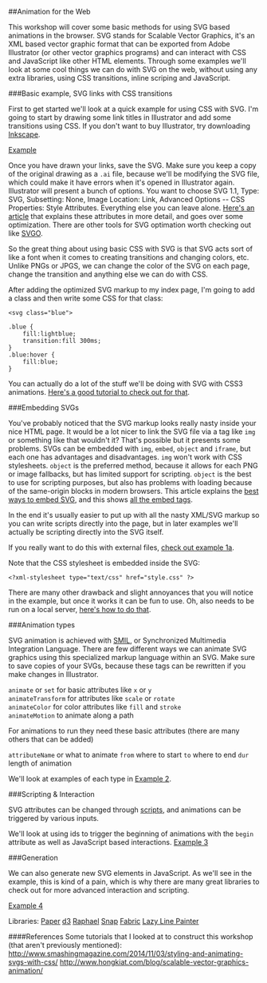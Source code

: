 ##Animation for the Web

This workshop will cover some basic methods for using SVG based animations in the browser.  SVG stands for Scalable Vector Graphics, it's an XML based vector graphic format that can be exported from Adobe Illustrator (or other vector graphics programs) and can interact with CSS and JavaScript like other HTML elements.  Through some examples we'll look at some cool things we can do with SVG on the web, without using any extra libraries, using CSS transitions, inline scriping and JavaScript.

###Basic example, SVG links with CSS transitions

First to get started we'll look at a quick example for using CSS with SVG.  I'm going to start by drawing some link titles in Illustrator and add some transitions using CSS.  If you don't want to buy Illustrator, try downloading <a href="https://inkscape.org/en/" target="blank">Inkscape</a>.

[Example](http://theeatingmachine.com/animationfortheweb/ex1/index.html)

Once you have drawn your links, save the SVG.  Make sure you keep a copy of the original drawing as a `.ai` file, because we'll be modifying the SVG file, which could make it have errors when it's opened in Illustrator again.  Illustrator will present a bunch of options.  You want to choose SVG 1.1, Type: SVG, Subsetting: None, Image Location: Link, Advanced Options -- CSS Properties: Style Attributes.  Everything else you can leave alone.  <a href="http://creativedroplets.com/export-svg-for-the-web-with-illustrator-cc/" target="blank">Here's an article</a> that explains these attributes in more detail, and goes over some optimization.  There are other tools for SVG optimation worth checking out like <a href="https://github.com/svg/svgo" target="blank">SVGO</a>.

So the great thing about using basic CSS with SVG is that SVG acts sort of like a font when it comes to creating transitions and changing colors, etc.  Unlike PNGs or JPGS, we can change the color of the SVG on each page, change the transition and anything else we can do with CSS.

After adding the optimized SVG markup to my index page, I'm going to add a class and then write some CSS for that class:

`<svg class="blue">`
```
.blue {
	fill:lightblue;
	transition:fill 300ms;
}
.blue:hover {
	fill:blue;
}
```
You can actually do a lot of the stuff we'll be doing with SVG with CSS3 animations.  <a href="http://24ways.org/2012/flashless-animation/" target="blank">Here's a good tutorial to check out for that</a>.

###Embedding SVGs

You've probably noticed that the SVG markup looks really nasty inside your nice HTML page.  It would be a lot nicer to link the SVG file via a tag like `img` or something like that wouldn't it?  That's possible but it presents some problems.  SVGs can be embedded with `img`, `embed`, `object` and `iframe`, but each one has advantages and disadvantages.  `img` won't work with CSS stylesheets.  `object` is the preferred method, because it allows for each PNG or image fallbacks, but has limited support for scripting.  `object` is the best to use for scripting purposes, but also has problems with loading because of the same-origin blocks in modern browsers.  This article explains the <a href="http://thoughtfulweb.co.uk/thoughts/about/the-best-way-to-add-an-svg-image-to-your-website" target="blank">best ways to embed SVG</a>, and this shows <a href="http://www.schepers.cc/svg/blendups/embedding.html" target="blank">all the embed tags</a>.

In the end it's usually easier to put up with all the nasty XML/SVG markup so you can write scripts directly into the page, but in later examples we'll actually be scripting directly into the SVG itself.

If you really want to do this with external files, [check out example 1a](http://theeatingmachine.com/animationfortheweb/ex1-a).

Note that the CSS stylesheet is embedded inside the SVG:

`<?xml-stylesheet type="text/css" href="style.css" ?>`

There are many other drawback and slight annoyances that you will notice in the example, but once it works it can be fun to use.  Oh, also needs to be run on a local server, <a href="http://lifehacker.com/start-a-simple-web-server-from-any-directory-on-your-ma-496425450" target="blank">here's how to do that</a>. 

###Animation types

SVG animation is achieved with <a href="https://developer.mozilla.org/en-US/docs/Web/SVG/SVG_animation_with_SMIL" target="blank">SMIL</a>, or Synchronized Multimedia Integration Language.  There are few different ways we can animate SVG graphics using this specialized markup language within an SVG.  Make sure to save copies of your SVGs, because these tags can be rewritten if you make changes in Illustrator.

`animate` or `set` for basic attributes like `x` or `y`  
`animateTransform` for attributes like `scale` or `rotate`  
`animateColor` for color attributes like `fill` and `stroke`  
`animateMotion` to animate along a path

For animations to run they need these basic attributes (there are many others that can be added)

`attributeName` or what to animate
`from` where to start
`to` where to end 
`dur` length of animation

We'll look at examples of each type in [Example 2](http://theeatingmachine.com/animationfortheweb/ex2/index.html).

###Scripting & Interaction

SVG attributes can be changed through <a href="https://developer.mozilla.org/en-US/docs/Web/SVG/Element/script" target="blank">scripts</a>, and animations can be triggered by various inputs.

We'll look at using ids to trigger the beginning of animations with the `begin` attribute as well as JavaScript based interactions.
[Example 3](http://theeatingmachine.com/animationfortheweb/ex3/index.html)


###Generation

We can also generate new SVG elements in JavaScript.  As we'll see in the example, this is kind of a pain, which is why there are many great libraries to check out for more advanced interaction and scripting.

[Example 4](http://theeatingmachine.com/animationfortheweb/ex4/index.html)

Libraries:
<a href="http://paperjs.org/" target="blank">Paper</a>
<a href="http://d3js.org/" target="blank">d3</a>
<a href="http://raphaeljs.com/" target="blank">Raphael</a>
<a href="http://snapsvg.io/" target="blank">Snap</a>
<a href="http://fabricjs.com/" target="blank">Fabric</a>
<a href="http://lazylinepainter.info/" target="blank">Lazy Line Painter</a>




####References
Some tutorials that I looked at to construct this workshop (that aren't previously mentioned):
http://www.smashingmagazine.com/2014/11/03/styling-and-animating-svgs-with-css/
http://www.hongkiat.com/blog/scalable-vector-graphics-animation/
